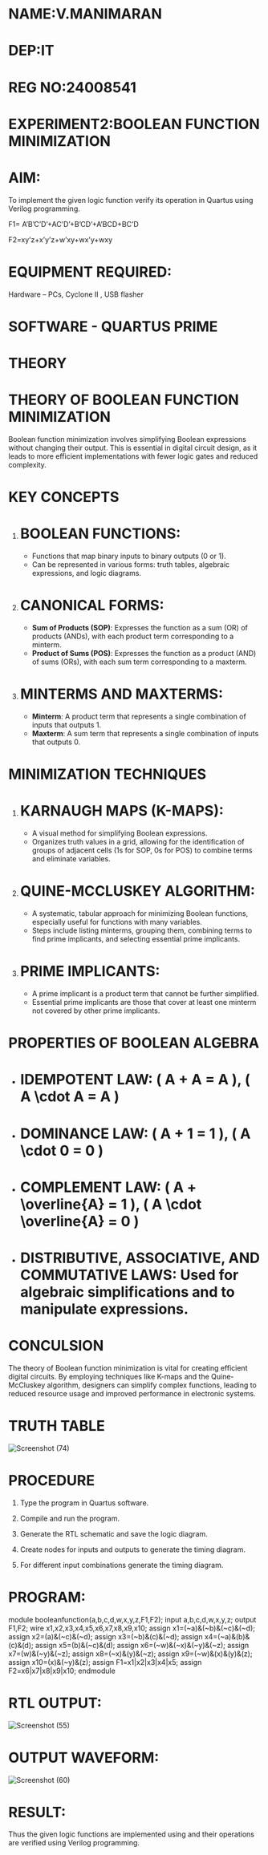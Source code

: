 # NAME:V.MANIMARAN
# DEP:IT
# REG NO:24008541
# EXPERIMENT2:BOOLEAN FUNCTION MINIMIZATION
# AIM:

To implement the given logic function verify its operation in Quartus using Verilog programming.

F1= A’B’C’D’+AC’D’+B’CD’+A’BCD+BC’D 

F2=xy’z+x’y’z+w’xy+wx’y+wxy

# EQUIPMENT REQUIRED:

Hardware – PCs, Cyclone II , USB flasher

# SOFTWARE - QUARTUS PRIME

# THEORY
# THEORY OF BOOLEAN FUNCTION MINIMIZATION

Boolean function minimization involves simplifying Boolean expressions without changing their output. This is essential in digital circuit design, as it leads to more efficient implementations with fewer logic gates and reduced complexity.

# KEY CONCEPTS

1. # BOOLEAN FUNCTIONS:
   - Functions that map binary inputs to binary outputs (0 or 1).
   - Can be represented in various forms: truth tables, algebraic expressions, and logic diagrams.

2. # CANONICAL FORMS:
   - **Sum of Products (SOP)**: Expresses the function as a sum (OR) of products (ANDs), with each product term corresponding to a minterm.
   - **Product of Sums (POS)**: Expresses the function as a product (AND) of sums (ORs), with each sum term corresponding to a maxterm.

3. # MINTERMS AND MAXTERMS:
   - **Minterm**: A product term that represents a single combination of inputs that outputs 1.
   - **Maxterm**: A sum term that represents a single combination of inputs that outputs 0.

# MINIMIZATION TECHNIQUES

1. # KARNAUGH MAPS (K-MAPS):
   - A visual method for simplifying Boolean expressions.
   - Organizes truth values in a grid, allowing for the identification of groups of adjacent cells (1s for SOP, 0s for POS) to combine terms and eliminate variables.

2. # QUINE-MCCLUSKEY ALGORITHM:
   - A systematic, tabular approach for minimizing Boolean functions, especially useful for functions with many variables.
   - Steps include listing minterms, grouping them, combining terms to find prime implicants, and selecting essential prime implicants.

3. # PRIME IMPLICANTS:
   - A prime implicant is a product term that cannot be further simplified.
   - Essential prime implicants are those that cover at least one minterm not covered by other prime implicants.

# PROPERTIES OF BOOLEAN ALGEBRA

- # IDEMPOTENT LAW: \( A + A = A \), \( A \cdot A = A \)
- # DOMINANCE LAW: \( A + 1 = 1 \), \( A \cdot 0 = 0 \)
- # COMPLEMENT LAW: \( A + \overline{A} = 1 \), \( A \cdot \overline{A} = 0 \)
- # DISTRIBUTIVE, ASSOCIATIVE, AND COMMUTATIVE LAWS: Used for algebraic simplifications and to manipulate expressions.

# CONCULSION

The theory of Boolean function minimization is vital for creating efficient digital circuits. By employing techniques like K-maps and the Quine-McCluskey algorithm, designers can simplify complex functions, leading to reduced resource usage and improved performance in electronic systems.
# TRUTH TABLE
![Screenshot (74)](https://github.com/user-attachments/assets/4b756420-d3e0-401f-bccd-a703af7b2541)


# PROCEDURE

1.	Type the program in Quartus software.

2.	Compile and run the program.

3.	Generate the RTL schematic and save the logic diagram.

4.	Create nodes for inputs and outputs to generate the timing diagram.

5.	For different input combinations generate the timing diagram.


# PROGRAM:

module booleanfunction(a,b,c,d,w,x,y,z,F1,F2);
input a,b,c,d,w,x,y,z;
output F1,F2;
wire x1,x2,x3,x4,x5,x6,x7,x8,x9,x10;
assign x1=(~a)&(~b)&(~c)&(~d);
assign x2=(a)&(~c)&(~d);
assign x3=(~b)&(c)&(~d);
assign x4=(~a)&(b)&(c)&(d);
assign x5=(b)&(~c)&(d);
assign x6=(~w)&(~x)&(~y)&(~z);
assign x7=(w)&(~y)&(~z);
assign x8=(~x)&(y)&(~z);
assign x9=(~w)&(x)&(y)&(z);
assign x10=(x)&(~y)&(z);
assign F1=x1|x2|x3|x4|x5;
assign F2=x6|x7|x8|x9|x10;
endmodule


# RTL OUTPUT:
![Screenshot (55)](https://github.com/user-attachments/assets/c2495f04-8a25-429d-858a-c632e6aeaaa8)


# OUTPUT WAVEFORM:
![Screenshot (60)](https://github.com/user-attachments/assets/1e51b948-05f3-4413-8927-1f9274bcd85d)


# RESULT:

Thus the given logic functions are implemented using and their operations are verified using Verilog programming.
